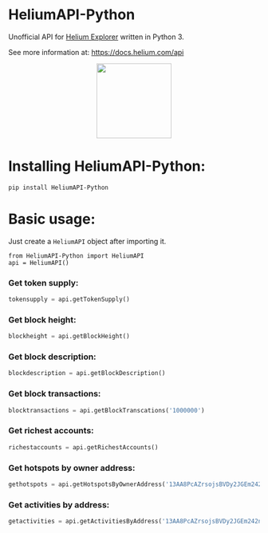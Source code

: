 # HeliumAPI-Python
Unofficial API for [Helium Explorer](https://explorer.helium.com/) written in Python 3.

See more information at: https://docs.helium.com/api       <p align="center"> <img src="https://dka575ofm4ao0.cloudfront.net/pages-transactional_logos/retina/17932/Roundel_blue.png" width="150" height="150" /></p>
# Installing HeliumAPI-Python:

`pip install HeliumAPI-Python`

# Basic usage:

Just create a `HeliumAPI` object after importing it.

  `from HeliumAPI-Python import HeliumAPI`<br/>
  `api = HeliumAPI()`
  
### Get token supply:
```python
tokensupply = api.getTokenSupply()
  ```
### Get block height:
```python
blockheight = api.getBlockHeight()
  ```
 ### Get block description:
```python
blockdescription = api.getBlockDescription()
  ```

 ### Get block transactions:
```python
blocktransactions = api.getBlockTranscations('1000000')
  ```

 ### Get richest accounts:
```python
richestaccounts = api.getRichestAccounts()
  ```

 ### Get hotspots by owner address:
```python
gethotspots = api.getHotspotsByOwnerAddress('13AA8PcAZrsojsBVDy2JGEm242nWQeMmRoYaVndtkGy8dNfkn23')
  ```
  
  ### Get activities by address:
```python
getactivities = api.getActivitiesByAddress('13AA8PcAZrsojsBVDy2JGEm242nWQeMmRoYaVndtkGy8dNfkn23')
  ```

   
